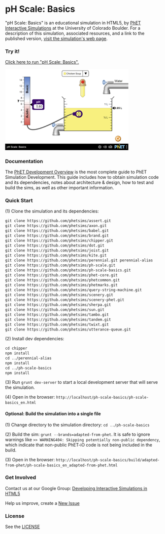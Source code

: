 pH Scale: Basics
=============
"pH Scale: Basics" is an educational simulation in HTML5, by <a href="https://phet.colorado.edu/" target="_blank">PhET
Interactive Simulations</a>
at the University of Colorado Boulder. For a description of this simulation, associated resources, and a link to the
published version,
<a href="https://phet.colorado.edu/en/simulation/ph-scale-basics" target="_blank">visit the simulation's web page</a>.

### Try it!

<a href="https://phet.colorado.edu/sims/html/ph-scale-basics/latest/ph-scale-basics_en.html" target="_blank">Click here to
run "pH Scale: Basics".</a>

<a href="https://phet.colorado.edu/sims/html/ph-scale-basics/latest/ph-scale-basics_en.html" target="_blank">
<img src="https://raw.githubusercontent.com/phetsims/ph-scale-basics/main/assets/ph-scale-basics-screenshot.png" alt="Screenshot" style="width: 400px;"/>
</a>

### Documentation

The <a href="https://github.com/phetsims/phet-info/blob/main/doc/phet-development-overview.md" target="_blank">PhET
Development Overview</a> is the most complete guide to PhET Simulation Development. This guide includes how to obtain
simulation code and its dependencies, notes about architecture & design, how to test and build the sims, as well as
other important information.

### Quick Start

(1) Clone the simulation and its dependencies:

```
git clone https://github.com/phetsims/assert.git
git clone https://github.com/phetsims/axon.git
git clone https://github.com/phetsims/babel.git
git clone https://github.com/phetsims/brand.git
git clone https://github.com/phetsims/chipper.git
git clone https://github.com/phetsims/dot.git
git clone https://github.com/phetsims/joist.git
git clone https://github.com/phetsims/kite.git
git clone https://github.com/phetsims/perennial.git perennial-alias
git clone https://github.com/phetsims/ph-scale.git
git clone https://github.com/phetsims/ph-scale-basics.git
git clone https://github.com/phetsims/phet-core.git
git clone https://github.com/phetsims/phetcommon.git
git clone https://github.com/phetsims/phetmarks.git
git clone https://github.com/phetsims/query-string-machine.git
git clone https://github.com/phetsims/scenery.git
git clone https://github.com/phetsims/scenery-phet.git
git clone https://github.com/phetsims/sherpa.git
git clone https://github.com/phetsims/sun.git
git clone https://github.com/phetsims/tambo.git
git clone https://github.com/phetsims/tandem.git
git clone https://github.com/phetsims/twixt.git
git clone https://github.com/phetsims/utterance-queue.git
```

(2) Install dev dependencies:

```
cd chipper
npm install
cd ../perennial-alias
npm install
cd ../ph-scale-basics
npm install
```

(3) Run `grunt dev-server` to start a local development server that will serve the simulation.

(4) Open in the browser: `http://localhost/ph-scale-basics/ph-scale-basics_en.html`

#### Optional: Build the simulation into a single file

(1) Change directory to the simulation directory: `cd ../ph-scale-basics`

(2) Build the sim: `grunt --brands=adapted-from-phet`. It is safe to ignore warnings
like `>> WARNING404: Skipping potentially non-public dependency`, which indicate that non-public PhET-iO code is not
being included in the build.

(3) Open in the
browser: `http://localhost/ph-scale-basics/build/adapted-from-phet/ph-scale-basics_en_adapted-from-phet.html`

### Get Involved

Contact us at our Google
Group: <a href="http://groups.google.com/forum/#!forum/developing-interactive-simulations-in-html5" target="_blank">
Developing Interactive Simulations in HTML5</a>

Help us improve, create a <a href="http://github.com/phetsims/ph-scale-basics/issues/new" target="_blank">New Issue</a>

### License

See the <a href="https://github.com/phetsims/ph-scale-basics/blob/main/LICENSE" target="_blank">LICENSE</a>
